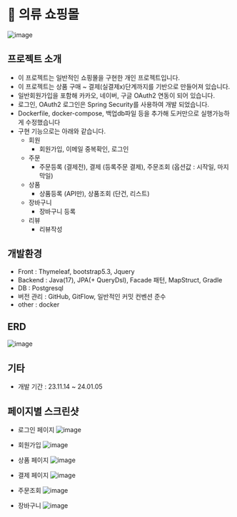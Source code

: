 # 👕 의류 쇼핑몰
![image](https://github.com/jeonmoo/shoppingmall/assets/86511348/64133731-2767-4732-a65c-19eedc456763 "메인페이지 이미지")

<!--
테스트 계정
**id : test@test.com**  
**pw : test!@#$**
-->

## 프로젝트 소개
- 이 프로젝트는 일반적인 쇼핑몰을 구현한 개인 프로젝트입니다.
- 이 프로젝트는 상품 구매 ~ 결제(실결제x)단계까지를 기반으로 만들어져 있습니다.
- 일반회원가입을 포함해 카카오, 네이버, 구글 OAuth2 연동이 되어 있습니다.
- 로그인, OAuth2 로그인은 Spring Security를 사용하여 개발 되었습니다.
- Dockerfile, docker-compose, 백업db파일 등을 추가해 도커만으로 실행가능하게 수정했습니다
- 구현 기능으로는 아래와 같습니다.
    - 회원
        - 회원가입, 이메일 중복확인, 로그인
    - 주문
        - 주문등록 (결제전), 결제 (등록주문 결제), 주문조회 (옵션값 : 시작일, 마지막일)
    - 상품
        - 상품등록 (API만), 상품조회 (단건, 리스트)
    - 장바구니
        - 장바구니 등록
    - 리뷰
        - 리뷰작성

## 개발환경
- Front : Thymeleaf, bootstrap5.3, Jquery
- Backend : Java(17), JPA(+ QueryDsl), Facade 패턴, MapStruct, Gradle
- DB : Postgresql
- 버전 관리 : GitHub, GitFlow, 일반적인 커밋 컨벤션 준수
- other : docker

## ERD
![image](https://github.com/jeonmoo/shoppingmall/assets/86511348/07344468-f20a-4963-a107-d3bb850f96f4)

## 기타
- 개발 기간 : 23.11.14 ~ 24.01.05

## 페이지별 스크린샷
- 로그인 페이지
![image](https://github.com/jeonmoo/shoppingmall/assets/86511348/54e76faf-642d-482b-95ec-44b343e37380)

- 회원가입
![image](https://github.com/jeonmoo/shoppingmall/assets/86511348/af4f38a0-95d1-438b-b0ff-5b7eb4893997)

- 상품 페이지
![image](https://github.com/jeonmoo/shoppingmall/assets/86511348/0b7046fa-97d4-45bf-8860-df066f503cbf)

- 결제 페이지
![image](https://github.com/jeonmoo/shoppingmall/assets/86511348/cedffde4-f8b2-4c44-8ea3-29029a37c48a)

- 주문조회
![image](https://github.com/jeonmoo/shoppingmall/assets/86511348/b007483d-ec6b-4055-95a2-98afc0717840)

- 장바구니
![image](https://github.com/jeonmoo/shoppingmall/assets/86511348/442d6733-38f4-4cf5-b953-e3b615c2a2dd)
